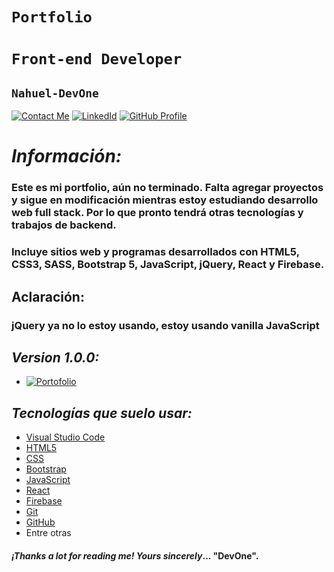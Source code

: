 # **`Portfolio`** 
# **`Front-end Developer`**
## **`Nahuel-DevOne`**

[![Contact Me](https://img.shields.io/badge/Email-informational?style=for-the-badge&logo=Mail.Ru&logoColor=fff&color=23272d)](mailto:nahue.developer1@gmail.com)
[![LinkedId](https://img.shields.io/badge/LinkedIn-informational?style=for-the-badge&logo=linkedin&logoColor=fff&color=23272d)](https://www.linkedin.com/in/nahuel-developer/)
[![GitHub Profile](https://img.shields.io/badge/GitHub-informational?style=for-the-badge&logo=GitHub&logoColor=fff&color=23272d)](https://github.com/Nahuel-DevOne)

# *Información:*

### Este es mi portfolio, aún no terminado. Falta agregar proyectos y sigue en modificación mientras estoy estudiando desarrollo web full stack. Por lo que pronto tendrá otras tecnologías y trabajos de backend.
### Incluye sitios web y programas desarrollados con HTML5, CSS3, SASS, Bootstrap 5, JavaScript, jQuery, React y Firebase.
## Aclaración:
### jQuery ya no lo estoy usando, estoy usando vanilla JavaScript


## *Version 1.0.0:*

- [![Portofolio](https://img.shields.io/badge/Portfolio-informational?style=for-the-badge&logo=github&logoColor=fff&color=23272d)](https://nahuel-devone.github.io/portfolio/)

## *Tecnologías que suelo usar:*

- [Visual Studio Code](https://code.visualstudio.com/)
- [HTML5](https://developer.mozilla.org/es/docs/Glossary/HTML5)
- [CSS](https://developer.mozilla.org/es/docs/Web/CSS)
- [Bootstrap](https://getbootstrap.com/)
- [JavaScript](https://developer.mozilla.org/es/docs/Web/JavaScript)
- [React](https://es.reactjs.org/)
- [Firebase](https://firebase.google.com/)
- [Git](https://git-scm.com/)
- [GitHub](https://github.com/)
- Entre otras

#### *¡Thanks a lot for reading me!* _Yours sincerely_... "**DevOne**".
